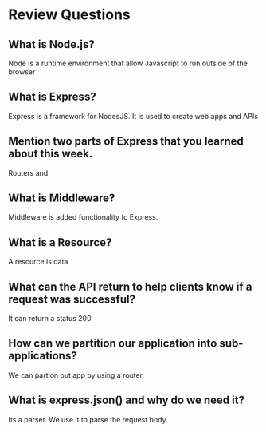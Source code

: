 # Review Questions

## What is Node.js?
Node is a runtime environment that allow Javascript to run outside of the browser

## What is Express?
Express is a framework for NodesJS. It is used to create web apps and APIs
## Mention two parts of Express that you learned about this week.
Routers and 
## What is Middleware?
Middleware is added functionality to Express.
## What is a Resource?
A resource is data
## What can the API return to help clients know if a request was successful?
It can return a status 200
## How can we partition our application into sub-applications?
We can partion out app by using a router.
## What is express.json() and why do we need it?
Its a parser. We use it to parse the request body.